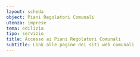 ```yaml
---
layout: scheda
object: Piani Regolatori Comunali
utenza: imprese
tema: edilizia
tipo: servizio
title: Accesso ai Piani Regolatori Comunali
subtitle: Link alle pagine dei siti web comunali
---
```

